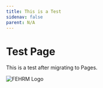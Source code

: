 ```yaml
---
title: This is a Test
sidenav: false
parent: N/A
---
```

# T﻿est Page

T﻿his is a test after migrating to Pages.

![FEHRM Logo](images/fehrmlogo.png)
